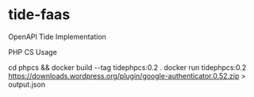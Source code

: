 # tide-faas
OpenAPI Tide Implementation

PHP CS Usage

cd phpcs && docker build --tag tidephpcs:0.2 .
docker run tidephpcs:0.2 https://downloads.wordpress.org/plugin/google-authenticator.0.52.zip > output.json

